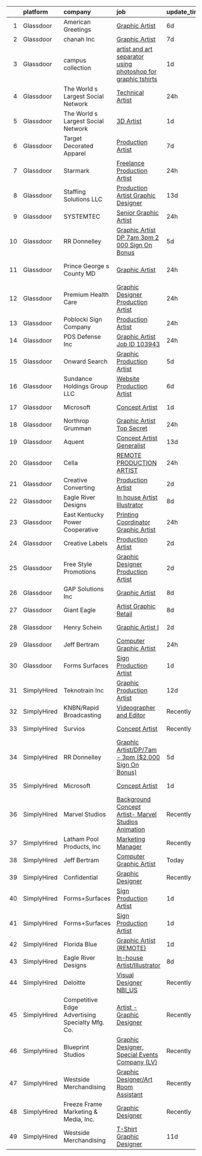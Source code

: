 

|    | platform    | company                                         | job                                                                                                                                                                                                                                                                                                                                                                                                                                                                                                                                                                                                                                                                                                                                                                                                                                                                                                                                                                                                                                                                                                                                                                                                                                                                                                                                                                                           | update_time   | location             |
|---:|:------------|:------------------------------------------------|:----------------------------------------------------------------------------------------------------------------------------------------------------------------------------------------------------------------------------------------------------------------------------------------------------------------------------------------------------------------------------------------------------------------------------------------------------------------------------------------------------------------------------------------------------------------------------------------------------------------------------------------------------------------------------------------------------------------------------------------------------------------------------------------------------------------------------------------------------------------------------------------------------------------------------------------------------------------------------------------------------------------------------------------------------------------------------------------------------------------------------------------------------------------------------------------------------------------------------------------------------------------------------------------------------------------------------------------------------------------------------------------------|:--------------|:---------------------|
|  1 | Glassdoor   | American Greetings                              | [Graphic Artist](https://www.glassdoor.com/partner/jobListing.htm?pos=130&ao=1136043&s=58&guid=00000181b3654891a4ccf29ff427547d&src=GD_JOB_AD&t=SR&vt=w&cs=1_f58eb469&cb=1656572168657&jobListingId=1007960196726&jrtk=3-0-1g6pmai5jis30801-1g6pmai62ia0r800-161188088b12a2d0-)                                                                                                                                                                                                                                                                                                                                                                                                                                                                                                                                                                                                                                                                                                                                                                                                                                                                                                                                                                                                                                                                                                               | 6d            | Westlake, OH         |
|  2 | Glassdoor   | chanah Inc                                      | [Graphic Artist](https://www.glassdoor.com/partner/jobListing.htm?pos=111&ao=1110586&s=58&guid=00000181b3654891a4ccf29ff427547d&src=GD_JOB_AD&t=SR&vt=w&ea=1&cs=1_b2b3c2c9&cb=1656572168655&jobListingId=1007957923201&cpc=5E31031E1AFF45A7&jrtk=3-0-1g6pmai5jis30801-1g6pmai62ia0r800-8641fa2e389c5b8a--6NYlbfkN0B6TcULZfb3cu0h-y8YhdfTDIi8jpfzA0mXp-9B58XZGH5IjzO1-VbNQe7AnQEc2c4RYOcQAiAWamkG5KxnCagQimeFcbeF6Xg9Utolzz4bdtHbGNCZ0SCtXp12PbEkEcDUsMR1gwDv4sWksON-ZsFYiZQ9243sMM_WspHxg7ooHNO9XNqz-UjtHZ5IFqfJ5s7E9FwnVt4z-_PI4y7vlqOMI6FIRr-QuYRvH1EaX27rfdzj_z8Y5XsE9ukR8QrMKGkORG-d3J1AmHMHOLWHsXk7d4sjw-CmlndgTzfjX5NcvyZBr11Gd_8hiLHlFTgXWMEEUzK_BFwBERUbAiIZWjHaLwXwfxKwv3uJo5Eoo6Uc_jqW_ol5Fm_z0btjn_DHzAFGYL_lkYI-joF5_DT6BkSwLFjZ3hIVzu4J3xwBD4UQlDmQxCUYpxqlWkqd7h88ORZdAlnJuG6noe2fdOoTnG3FsuHWoY_bCw6qsN02nkHvsuWyQlEB_VbS)                                                                                                                                                                                                                                                                                                                                                                                                                                                                                                                                                     | 7d            | Norfolk, VA          |
|  3 | Glassdoor   | campus collection                               | [artist and art separator using photoshop for graphic tshirts](https://www.glassdoor.com/partner/jobListing.htm?pos=108&ao=1110586&s=58&guid=00000181b3654891a4ccf29ff427547d&src=GD_JOB_AD&t=SR&vt=w&ea=1&cs=1_ab22768d&cb=1656572168654&jobListingId=1007968963918&cpc=9DC6E4D8324653EE&jrtk=3-0-1g6pmai5jis30801-1g6pmai62ia0r800-1762b42ba727180a--6NYlbfkN0D_KRozbKJx95I3LRYgbj09bqBDFeyQG4s8tCOB31p2DIuk_3x0pEOHjjMv26kBvp_42zKpNMkWVKRwT8sCxw2Jlb-KypURDFjafukWr6JcYJHhn0kMZMV12y1Ud-Hn351bYY0i_lDeYIqMFriGfT04rfksuEkVgXKcvJ0Fewp210MbTqZGOqzWPSCnZKWfbLjwFymuP-41rncsxPeUlK5AkFJ1cjVvUnNPeTRzPwHqxAbdpkqK3asXZdXhQHr4HMAS7NR-zccMTJWrH2Kh9mOQ9Qyr9JbEXvdcg8_NDy--SOOEj4AnwNxdH8J_MZ8SYSFPENI5jWGOZb5658EbKeCfEgJj5IFzwXgwP_BxPDrv8DDiwbnUmmc3Rim3GfQphuzSEoGEver77EQ8WI8mysVaKk4yCRC7g1Fo9zhNMrguUTdSRXP5pLAffxV27Cl1vcJLutel318BjSW3-xLgyewKvmzbJntUaWT-JJkIHi8dskfCXMEHCXoE-dPmkelDyhY%3D)                                                                                                                                                                                                                                                                                                                                                                                                                                                                                         | 1d            | Tuscaloosa, AL       |
|  4 | Glassdoor   | The World s Largest Social Network              | [Technical Artist](https://www.glassdoor.com/partner/jobListing.htm?pos=115&ao=1110586&s=58&guid=00000181b3654891a4ccf29ff427547d&src=GD_JOB_AD&t=SR&vt=w&ea=1&cs=1_4f1bcb86&cb=1656572168655&jobListingId=1007972058928&cpc=47CFDC01B3F81FAC&jrtk=3-0-1g6pmai5jis30801-1g6pmai62ia0r800-bf3dcd47278e5f11--6NYlbfkN0DSgjPPcnEdvoK3uuxfISLALE6pB1FR7YSHOr_tSg5_QGIhoz_2VqUepdcKLBLI_zSBY0VHBv21r8dbCXesfKQZOxw0qyOivPklnNgqwns9pHPtCfiKDACV6tU3lntCc4LiAQvwjjQbzNhwqcxk7KWyRciRG1LjqrzwV417buAxQv-h0cuXzTZtEWNyIZhDbBQAYBtc0kz-LRJyieZMuNs0oeuRuEbob_El1OMgfm8se9GWdM8Hwav7e1MrYsi7pnN6XZHWFXNlXV6c-T_1JbzNaacEbRq5GTVaISeg0paxZ-DpnCTeefAur0hIdA5w4456T3PQ4UhY_OmhHIPt2vBA3JGiqUfD70LCpKIV-W9STKS1ziPyN376_2gS1KTb2U8Oo0Et5IzicAbC0k6I_f_sbwE8SB8yj3XQIVFULoPbJGHa-88dH5nIab2rGjbKrb3CP7Gcs5IxBhWv9CbaaG0VTWvLU13KzsvHiK0oyMw5LhV-jiRuVj8n3jtkSifh1rjfX61XQpfVy34v_40NyaGX6-z83Zum-kmcqSNBsl8YdcVy3KuMsuzKMcs4Q9iyAhuq1F5zRxYc2N3x5vugZqNH)                                                                                                                                                                                                                                                                                                                                                                                                                                                   | 24h           | New York, NY         |
|  5 | Glassdoor   | The World s Largest Social Network              | [3D Artist](https://www.glassdoor.com/partner/jobListing.htm?pos=116&ao=1110586&s=58&guid=00000181b3654891a4ccf29ff427547d&src=GD_JOB_AD&t=SR&vt=w&ea=1&cs=1_f43e21e0&cb=1656572168656&jobListingId=1007969858041&cpc=451933188B21919D&jrtk=3-0-1g6pmai5jis30801-1g6pmai62ia0r800-c7eae5518b519f61--6NYlbfkN0DSgjPPcnEdvoK3uuxfISLALE6pB1FR7YSHOr_tSg5_QGIhoz_2VqUepdcKLBLI_zSc8JSYPrJksObRBuCGAA0maepQYUNpBDjQ2JWKdMFomExmsvrdiEPDeqsyAKcBfgwefEcHVx_WeFY5uMafxHqLy-MNjpP-2O4gEBHOybauJ4v1fGOvD5GYBbjb2NYr4AAAHupZY2iCD6MG8uOeARapguZ8YoMbJ_rSR_XToB4ypAf9y4Bz9Sl9TLZARZDP-dqHNbmWO5jD2zJF7gBeCEiZT6ZPQ1PbrYNWrUgDK5U_AaQTqGVNvlfrJH48wxEj6M9sEmuRq03uhmDGTaurOVfE5FuZWM0v5q80hbejuFcwejwJ3zwFPctEuzn8HIdPfmAO4UMr4iZN5gqnM--x-hD2vk-9muPLERrSlOyC_Mf_SxiSYwqVqzB95JVaR-xrNKIyOJEYfLWBHEV5V4Cp-RJTTpqLPt6R2jf_v4KBMiqNg6HrDSmLQ6os5LI7iKzfRzLonUddbwWYb-2f8AoavZwKtgPdnsQxfldPCbdTk04-GiqBvuCJtwED3k72Bo9OQ-nsxr0mtH-l4BuHhW9c-z9a)                                                                                                                                                                                                                                                                                                                                                                                                                                                          | 1d            | Burlingame, CA       |
|  6 | Glassdoor   | Target Decorated Apparel                        | [Production Artist](https://www.glassdoor.com/partner/jobListing.htm?pos=109&ao=1110586&s=58&guid=00000181b3654891a4ccf29ff427547d&src=GD_JOB_AD&t=SR&vt=w&ea=1&cs=1_18515e2b&cb=1656572168654&jobListingId=1007957354561&cpc=C63BD00756FD6F58&jrtk=3-0-1g6pmai5jis30801-1g6pmai62ia0r800-1a3b45e677a54cb2--6NYlbfkN0Bo_CM2a8GgFIiw_-9fb5ug3xmG_MFCzpxBl7ntROtVZZwkxXllnYUBhzsTqc9HtDgbkoWzaQyTD8_XaTgEbQv3-SqPWKERgS_tywJGKmf8eQuRLrDFduzydL0waq8QCLW0iRimbD2pB3Fdt6YqXlu_Q5nr5HDngECSopHhOxqwVou12V0qZJ5dw569GPS6PyBt2mqFfKZ2j0CuuYIuy6ReissPtfC7UfFmOCDcHenqzddU2yK_olI6NJi7dx8nbLF32KFtOAGLuA76RO6R-L-TpbD_cxsgOFRbWRLXi2ArBjxU935YmFG1uDuv_qzu4FKLeTyazp4q8E3xM4ZUgTm7A8GgFb2TQOLzo9Va6Cdk8LrHq6Lan6KW4JdHRwazuLmomrMo486woHyyEYBtqZOuI4Ao1FravPU4ejZigq-Yb1Cpb-0yq58azdU4cwvkEyPnqV77TFrVIED8F-oa5dvM1OgNKMWf2D_g0j4MTKlUhZFJjhEpnmZt)                                                                                                                                                                                                                                                                                                                                                                                                                                                                                                                                                  | 7d            | Naperville, IL       |
|  7 | Glassdoor   | Starmark                                        | [Freelance Production Artist](https://www.glassdoor.com/partner/jobListing.htm?pos=129&ao=1136043&s=58&guid=00000181b3654891a4ccf29ff427547d&src=GD_JOB_AD&t=SR&vt=w&ea=1&cs=1_c54f7629&cb=1656572168657&jobListingId=1007970250375&jrtk=3-0-1g6pmai5jis30801-1g6pmai62ia0r800-25ea39e9e73c2c04-)                                                                                                                                                                                                                                                                                                                                                                                                                                                                                                                                                                                                                                                                                                                                                                                                                                                                                                                                                                                                                                                                                             | 24h           | Fort Lauderdale, FL  |
|  8 | Glassdoor   | Staffing Solutions  LLC                         | [Production Artist Graphic Designer](https://www.glassdoor.com/partner/jobListing.htm?pos=117&ao=1110586&s=58&guid=00000181b3654891a4ccf29ff427547d&src=GD_JOB_AD&t=SR&vt=w&ea=1&cs=1_b02b9970&cb=1656572168656&jobListingId=1007945399054&cpc=654405A9B1E0A9F5&jrtk=3-0-1g6pmai5jis30801-1g6pmai62ia0r800-7c8b6689af7a62a6--6NYlbfkN0DiIOiP5nNISKLlZG5ULzfowr_R1OMhYBMNGJ1Lem3z8AQbHHlyXZkRKpnXhd53GxI7oE5MhVTWxAtURTQKPRY3NPz0WBTVTzf2LtP5QEao1o8DOwn6bzbQR19fp4iBrJw326o6Vpq77lhhdXBEUrIQpkNcAU7iH3uU0k8roo-BlRpAAwgFKkmq47jjxtNyZ0ZrUNM7PHh5lyi4f62JYc6iEYKo2p1JX8LTBPPdIdNExzUY138Uz6iEg-wpl4sVXFjbXnCYjlczvDFXyFWZxsdC0eOWVxU3M1X8YBEXrNbsOFEAsE_O-f8ZsqWYeWeByGzMHjrHTsHS0SKztY8PRWmKMF6xV44lehKz2h0hsEJupes-4GxMTqw2PC__XMdHNm9l36kJW7IA3DGG5OFKEbFz9QkZjRHqnS6IflLJp0IwbrAAxApa3hKYS_1BvB1sH4brpLO-uZ1NzXLsbQO3oTbnngnZRbxzE6bi6VBD4NDEBAz4wb7AnoucspOKsrBj5WGfSpXj_zOQBw%3D%3D)                                                                                                                                                                                                                                                                                                                                                                                                                                                                                                     | 13d           | Portland, OR         |
|  9 | Glassdoor   | SYSTEMTEC                                       | [Senior Graphic Artist](https://www.glassdoor.com/partner/jobListing.htm?pos=110&ao=1110586&s=58&guid=00000181b3654891a4ccf29ff427547d&src=GD_JOB_AD&t=SR&vt=w&ea=1&cs=1_c4ea9769&cb=1656572168654&jobListingId=1007970584369&cpc=1160948BCBA38B5B&jrtk=3-0-1g6pmai5jis30801-1g6pmai62ia0r800-1c09785d8a8d32ae--6NYlbfkN0CNeHUGD7Ue-b3jekiDNDEjo8IY_lj4hSgB0hvmEtWZMBpDCaCGlbtOmcLf53Zw-H0XT1rEr-ewFMlKHS73V37SvcmstHI_pGh0pNCEoqo10GXtXTVayjBmUg4pJx0E1966fAkLXxqvNBtI3x4pOxFm5T1PHZF5oWAk3gyIl-EJSgbq4uGtIvxtQQCUOXg8nPrEWlUCOMFnAje8LOTnBYcpAKNFq6e68QLCTtWhO1B-Mwp8fEZnz_hGMdIrEWYuFVZufwkPNM1R5f700AayDQAmfyWXu4mdaCwG1DikKdMLVUdakUAWBlx9MbBm8VmwOhryZJmjWdkyWBCS0bFYGm2af73rh0QQ-RML51hYj4DXc8GZxRRPh60ADyGCqmCrY93t40_HwkYIlqI-ffn-RGQYz4wlfZ7SVRC8z82_cU8rg2bux5xYwIVeTtd7sWKPWuLxLMDVpMo1ydr1XiHudrDlBbJZZbc4zvi39Q6wG-ob2JJi8-9wejbK4nOAzB34tBE%3D)                                                                                                                                                                                                                                                                                                                                                                                                                                                                                                                                | 24h           | Washington, DC       |
| 10 | Glassdoor   | RR Donnelley                                    | [Graphic Artist DP 7am   3pm   2 000 Sign On Bonus ](https://www.glassdoor.com/partner/jobListing.htm?pos=102&ao=1110586&s=58&guid=00000181b3654891a4ccf29ff427547d&src=GD_JOB_AD&t=SR&vt=w&cs=1_5cfe5426&cb=1656572168651&jobListingId=1007962792214&cpc=F4EED0218A761C36&jrtk=3-0-1g6pmai5jis30801-1g6pmai62ia0r800-1322ae7e52e04e34--6NYlbfkN0DQpuU7UE6yhN46mdqZaAMIaggdPPHg1fhRxyLNKUmHpxxgyMMziLTYg2mRwjzRr9Z72uA79F2RcJJudurGfkhp2JdPLrN5xqaSTgkler9i8PT_RHTVdAkQecjvryKD0CRyJaYM2j8CxpLxwuJY8ayU4RvSGoO2UoGOjzAoQBUmv6Zw86_f-cl572lAVogM1mhPDfwXSVS1JsF190oeEkAjXtKmVqsUMg7XRHj_j6v2nBiYYV2O8XXqys86OCQSU-Vr_0zRvrhQwYQAdPzTy3Eo8j4TdEnDJBFNTunAPM-czoKZlgcqZVu_MtmqdJMlquW0Ol-zpBZdDE5_rNFoa_rYVPQbI5IYqgPuQKCdM6b-PfNk8VoO0wC6KqVXsm_gytWyV5NkYulWp7n1lC0CB_k2xceRd7umO8YOdm8XDm3PrMgGVMHeFTkCiPI5FYeFN_hIkl-PQluBfDjhfIRVbvlIBCN8C4J1O6DRAlAFsExzOrl07pb3qEPUHzsYpXxqpGk0hBGoUSEOvhrf9ZGVSsSn7SSI4C7OYhrIG8bs4eAjz5QD9OinoKk3GZcfl9CKTQqfrnDV4ivZCXQxS558IZiEaqlgTWdJeu4riBT5eyuU6tAZ6BIScFK4WWZfIW6G-YE8A4PZX7Q2SIR5E4fHj_xf)                                                                                                                                                                                                                                                                                                                                                      | 5d            | De Pere, WI          |
| 11 | Glassdoor   | Prince George s County  MD                      | [Graphic Artist](https://www.glassdoor.com/partner/jobListing.htm?pos=119&ao=1136043&s=58&guid=00000181b3654891a4ccf29ff427547d&src=GD_JOB_AD&t=SR&vt=w&cs=1_38c744a8&cb=1656572168656&jobListingId=1007971578889&jrtk=3-0-1g6pmai5jis30801-1g6pmai62ia0r800-931d933e3e651ea1-)                                                                                                                                                                                                                                                                                                                                                                                                                                                                                                                                                                                                                                                                                                                                                                                                                                                                                                                                                                                                                                                                                                               | 24h           | Upper Marlboro, MD   |
| 12 | Glassdoor   | Premium Health Care                             | [Graphic Designer Production Artist](https://www.glassdoor.com/partner/jobListing.htm?pos=113&ao=1110586&s=58&guid=00000181b3654891a4ccf29ff427547d&src=GD_JOB_AD&t=SR&vt=w&ea=1&cs=1_382e13d3&cb=1656572168655&jobListingId=1007971563523&cpc=82B3195DA92CAF92&jrtk=3-0-1g6pmai5jis30801-1g6pmai62ia0r800-6150117626b2b501--6NYlbfkN0AI1YOAsjAuBhO_ZWP--8fsiwBVVCkHRlIY0VAYyZMPcdZM2rD0XEu8VgrHK6kTBbhgO7s4A3GzT81C1V3SFUBYTPNMo-Pl0XFraa1i_HOO4ImcA8me1XaEVsOkePSyoBYNhEwFG--ydQFFoSc13QpNuQaTQMlJPewnT-a5RoHnQaLgaXA-vr_EhvnvdrHNLKwB16ks3RXkV41SX963C2GgTjKZmQv2MFgEY9qKsgmvsXnvfmlzAZW2o7qi7zP68eRHHoOyn4x84HUNOnIICjSEMV-xiH9kM81rxl3ls6XM9WaWl565MteJTAbTnxSPIgUObecBcbKzr9syGWHjQnJl6SI4mM92tRPf66PbP36Ev1LJBjQRTv_SKg99689uXQYbziyCXBIFb3edUZk740I8E7UBqE1kNkmb_ZKq_t9jLnnFqGZXNnabIAzmvRyV2WbVK2Y5xYVttyJ9iZbkgSPzxnq8ffF8bqW22FOxl4MR46qgYxDZ-uKFvKAI89cvxnjG4HGqGobpUnadeE3QSsa4)                                                                                                                                                                                                                                                                                                                                                                                                                                                                                                 | 24h           | Miami, FL            |
| 13 | Glassdoor   | Poblocki Sign Company                           | [Production Artist](https://www.glassdoor.com/partner/jobListing.htm?pos=128&ao=1136043&s=58&guid=00000181b3654891a4ccf29ff427547d&src=GD_JOB_AD&t=SR&vt=w&cs=1_b7f3e5e1&cb=1656572168657&jobListingId=1007971750928&jrtk=3-0-1g6pmai5jis30801-1g6pmai62ia0r800-0c930a6f6cf46979-)                                                                                                                                                                                                                                                                                                                                                                                                                                                                                                                                                                                                                                                                                                                                                                                                                                                                                                                                                                                                                                                                                                            | 24h           | Milwaukee, WI        |
| 14 | Glassdoor   | PDS Defense  Inc                                | [Graphic Artist   Job ID 103943](https://www.glassdoor.com/partner/jobListing.htm?pos=114&ao=1110586&s=58&guid=00000181b3654891a4ccf29ff427547d&src=GD_JOB_AD&t=SR&vt=w&ea=1&cs=1_2d4d178c&cb=1656572168655&jobListingId=1007971135846&cpc=451933188B21919D&jrtk=3-0-1g6pmai5jis30801-1g6pmai62ia0r800-6aa0b2b6c6de08f4--6NYlbfkN0BLQ6hkz6GMEPsiDV6dZwFY4wMBUE_AioakCFmtqBrqGrxCtQ4UOaWb1H3TF5yZ3thpIep1nRvH21rMAznh6jPFw-jnu_8kpPmbLLxn1-HFq8ndnfwgIqH_kOAHCNiasUURfX7FTRwwaMbFgq5k0a3wBEWx97EbV1hs0RNogX5O_VNI8-Mjlp8xD5WzVQTAkGDlQcEX6oWavGZktW29YEotFhmqp0uUshPc0K2iUrQ9qSEnZEaZdayvaNbHbZ5Ud9D3ZCMMSWLXZCvv3QHlvdOV8Z8NPhbOeq5UcBAMd0YjuCPwq0iYUK2KigkWBdBgr9EvhtQPlzPLACqTI7sp7NJ-mCYKGpbZPj63AD0xMVeVkFrSYN6NtGjIOnfXdqxgg_q0fBWiqP6_r-QsLbjOO5U9iTC_hMZPRp8Tg3X8ck9qKh7S9WhUom0L4VwkVnvwUXvLUPui-5e3YVIA_YRix_Dxs9d_x39zjl4DQDvAn7YE0ie-vviLz7llXWTWDa1KtUk%3D)                                                                                                                                                                                                                                                                                                                                                                                                                                                                                                                       | 24h           | Eglin AFB, FL        |
| 15 | Glassdoor   | Onward Search                                   | [Graphic Production Artist](https://www.glassdoor.com/partner/jobListing.htm?pos=112&ao=1110586&s=58&guid=00000181b3654891a4ccf29ff427547d&src=GD_JOB_AD&t=SR&vt=w&cs=1_289435b0&cb=1656572168654&jobListingId=1007961833945&cpc=87A0A889578C8297&jrtk=3-0-1g6pmai5jis30801-1g6pmai62ia0r800-52a3bdc584239610--6NYlbfkN0B7YoEZZ2QAGDyEGGmBPAUWSHc1Mt3sMCn9FehKcWA3wwfxcx19LEZnY8Y4HGhdxxoQp0HmvOAT_XSWVftCSIXpwlT1ZdzCRAzQFwBsv3pQzVgVeZhFRGW6TDONvPmEtm4WEfc8j3JSe6jUWdpPjjU7c0TObdrzGvsIVT2LTr4CMSA_wcee6ddM76vxQPqiapxCKDI8uW1DHBHuvS-z9J57nmfOISXcEXjhfJ_pd_vBR6pKmkAowOwpYG1lL1IgoEvmGM9JI1cbp1AwdZlVNaQUn4eqv06N1npyxGERtCAYWl5DHLMXzUtuPOyMy0F4NR7WJSQlAiWhp1gCJX_3MN4ZEefm3qoaKAddrWRjoCtFGjLvr9oRxz-pg8Q9xvjBrl4E2KzFe-JuqWHB0pigWT1i76RhEQFRqA3zxf4xFzW03ma9yzusSrigfKLH9rekKD38Gs1F80UC8StEDKPsXY-rp2xnHbw9BqkCb2kkv9Y2BR03ZA2Ch6X79wPDp3Il7l40VuWHJiAGp95LzvA_YAAqRFgEsQoDR61x7BTQPCQaZltDknpRPALjYx3MP_GWCEmQ6dC8iEovNlz2T-mTvOqf8Hp5x_gwT-itrpR8x0WVr5wO3fHtx31kcRcY5Ni1XSy8vCRim-n61fJRmX3siVscz_CUGAZVvQMX2gIOsMYWw-SDiv7qez4zBuoIB9-AShQD6iPLuBUoYOmgMtDZh7Xowq1d_UrykDzy5bLMw07b1QJa0L6yYBU6ciKBm2dOBf8W46Gbbqz5Oj_DR5K-GzQcGXZFtcKJPZp03fcH3lZrQkC7n6CDAPblMqADcFXjY6kmhkql62AIsvAOqvcL1bhhiQq-DcBpGrFtEOKZkEVydGvPWLpICGit-OBguPzlRj0seyHdp3qS6zAek7TY2saJTu-Z7pkppsOhcs0-aveTGo34odo2hzVr4Fddkk5ugl5CTZnl496IbA-cJnqAQyUPJ2oUyT7edBn4kvB6EJ4UzYEO8NpL_B4aBndwzf2eBss%3D) | 5d            | Sunnyvale, CA        |
| 16 | Glassdoor   | Sundance Holdings Group  LLC                    | [Website Production Artist](https://www.glassdoor.com/partner/jobListing.htm?pos=127&ao=1136043&s=58&guid=00000181b3654891a4ccf29ff427547d&src=GD_JOB_AD&t=SR&vt=w&cs=1_6e19083f&cb=1656572168657&jobListingId=1007960816918&jrtk=3-0-1g6pmai5jis30801-1g6pmai62ia0r800-700fc557e26784c6-)                                                                                                                                                                                                                                                                                                                                                                                                                                                                                                                                                                                                                                                                                                                                                                                                                                                                                                                                                                                                                                                                                                    | 6d            | West Valley City, UT |
| 17 | Glassdoor   | Microsoft                                       | [Concept Artist](https://www.glassdoor.com/partner/jobListing.htm?pos=122&ao=1136043&s=58&guid=00000181b3654891a4ccf29ff427547d&src=GD_JOB_AD&t=SR&vt=w&cs=1_738e7a73&cb=1656572168656&jobListingId=1007968834424&jrtk=3-0-1g6pmai5jis30801-1g6pmai62ia0r800-3b8e768c24bc1bc3-)                                                                                                                                                                                                                                                                                                                                                                                                                                                                                                                                                                                                                                                                                                                                                                                                                                                                                                                                                                                                                                                                                                               | 1d            | Santa Monica, CA     |
| 18 | Glassdoor   | Northrop Grumman                                | [Graphic Artist   Top Secret](https://www.glassdoor.com/partner/jobListing.htm?pos=125&ao=1136043&s=58&guid=00000181b3654891a4ccf29ff427547d&src=GD_JOB_AD&t=SR&vt=w&cs=1_43284fd4&cb=1656572168656&jobListingId=1007971270356&jrtk=3-0-1g6pmai5jis30801-1g6pmai62ia0r800-07d1f5ebdf5e9183-)                                                                                                                                                                                                                                                                                                                                                                                                                                                                                                                                                                                                                                                                                                                                                                                                                                                                                                                                                                                                                                                                                                  | 24h           | Beale AFB, CA        |
| 19 | Glassdoor   | Aquent                                          | [Concept Artist   Generalist](https://www.glassdoor.com/partner/jobListing.htm?pos=118&ao=1110586&s=58&guid=00000181b3654891a4ccf29ff427547d&src=GD_JOB_AD&t=SR&vt=w&cs=1_64c0e289&cb=1656572168656&jobListingId=1007944981927&cpc=8795CF9063CD573D&jrtk=3-0-1g6pmai5jis30801-1g6pmai62ia0r800-82283cbfd30f185e--6NYlbfkN0DMrcEu7yrtATojKJA7cEzGQ3FdRGWLh0CZQInL4ECGI9gD0Wolx9R2v-Aex0-GK054ekDEEzLdNCJFdXgrgxgT0BvJqKD9Xq5OEJVVfCnWOZEyl6xFqJhhO5Nqfj_eFAgq7qyaCjs6LBdUQ9HBOGjdmZitVgpLR-WfYn2A_T8gunNP6w4dlI46nj7w39ILTjnwW4P8OqFfGvYssTtecfKgJk1fvvgPGhkh5X0HmaZzU2buVlhHIa_pk2UFICLr-JYcUFgo9cA6j_dUez0PwtzwxMclxjont2AN_eyA_NyIrkq5dgQyblYezRD6qx2W9erM4G1onPLl3WmUlYVX96D_HCyu3FcTMi3PJFGl1lqIzBspX3llz9sHmj4IJGhkfzx-QWGHqK6xeqVZ-BIoM2XdepRd_PfqKwO7Rwir8P2Wuy9KFYj-n5vSwCz7pHWdWfmvPGfJF7UEjg%3D%3D)                                                                                                                                                                                                                                                                                                                                                                                                                                                                                                                                                                                 | 13d           | Redmond, WA          |
| 20 | Glassdoor   | Cella                                           | [REMOTE PRODUCTION ARTIST](https://www.glassdoor.com/partner/jobListing.htm?pos=126&ao=1136043&s=58&guid=00000181b3654891a4ccf29ff427547d&src=GD_JOB_AD&t=SR&vt=w&cs=1_58ea0755&cb=1656572168656&jobListingId=1007971250803&jrtk=3-0-1g6pmai5jis30801-1g6pmai62ia0r800-9437f2330720be8e-)                                                                                                                                                                                                                                                                                                                                                                                                                                                                                                                                                                                                                                                                                                                                                                                                                                                                                                                                                                                                                                                                                                     | 24h           | Philadelphia, PA     |
| 21 | Glassdoor   | Creative Converting                             | [Production Artist](https://www.glassdoor.com/partner/jobListing.htm?pos=105&ao=1110586&s=58&guid=00000181b3654891a4ccf29ff427547d&src=GD_JOB_AD&t=SR&vt=w&cs=1_f4383d71&cb=1656572168653&jobListingId=1007966295081&cpc=4B4B39186BDA197B&jrtk=3-0-1g6pmai5jis30801-1g6pmai62ia0r800-478038a3cdbbe605--6NYlbfkN0CnxyT0-PxQI0sGulWiHUNZ75vtMf0-PSV2BWxkky-cJPYTSSnoZZ3fqeor0zA3ng-GUN61DFGxLDbRa7IeYBD8mnT2PpH3ejOqTcHrCrQ5C_R7d3_bf1Dostm0wsQnP0urdbiqyODWNC7NQFGb55_fgP8NjaDXep0VfkQZR-IZlzvUzqHXIInY0v5lcmDH6H0ewwvSE_A4PQjvuPEMzdDeEDlzf04Pa32WJySi3hF6Pw5jqQj8oWyijP7orOI4jUbPNK7R1GIk64uBveIei1la5OIq5rTKOSlWsEM6IVxr42bEig6ed20OfSxyFtO5u7icomsm2vkK_Bj3rPe3mpPVAeNxHdRqtAncdTd2LdKBo6jZoj6kQBRLft7JaFYNe085Bvf78ZS2Mb7S06wAOyrc18Z88WgE8YQ7-Hu-hAMVKeLiSCDtDA9atys1JB1EL6hdwHZMkeXNPFNexT8SvFjuIpDObaWlfxVIoUXzOmmQRkbsVNeiibc_PvQ4dBUH4Gn6asGQTLpasjB60Cn8DGQyRhCV3bXDdzbhzBUldgO0py1Zy4HupYxj3F7_E6BhV0sZ-ahAfmu3z-aqwKDL29XxMhR52XQ3Jc770pSAHVM0aisJmcY7ulGbHZRWpqO9hIqnnSsVizqvOIJ1cEYiUGYfmDebnp5Zx5tZqjsvCEe0gYG1--O9P8phGCwAovCZtAXX0uimSiL3JMBnIUUtKRWKgEgsZnA6V0A%3D)                                                                                                                                                                                                                                                                                                         | 2d            | Clintonville, WI     |
| 22 | Glassdoor   | Eagle River Designs                             | [In house Artist Illustrator](https://www.glassdoor.com/partner/jobListing.htm?pos=101&ao=1110586&s=58&guid=00000181b3654891a4ccf29ff427547d&src=GD_JOB_AD&t=SR&vt=w&ea=1&cs=1_999ee74b&cb=1656572168652&jobListingId=1007954518355&cpc=A1F772DE77098288&jrtk=3-0-1g6pmai5jis30801-1g6pmai62ia0r800-d7c39c5fbbe2179b--6NYlbfkN0AKFOZb6CIbLWyB779ffnlvZ4f55tPLdhk7wrLQGczlHpdRSWFPFMPS5QX5fQqb8n40fxHT3oyNm7tfDZvINpHvhBpnK6vMR6PzBXlBzb4I1qTDv-4x8IgBz5SzJe49YsFZIxROuBcW-Pk0T0siYwvK46UNzG9NBHqPRT3N9o_FbLchsZ1lsPM006SELehPIGJs_AQAeGfjg-KgD6kkkASqzJ-Bqbf6VDbpVaMEphCfsQrZahiRQc6QK8_-MQ3BC6DGvCwoHdlpAi6ifUq_LYIa-rKL_3T5oABsIIFrjaSKeH4hdfEwxLiY7AiWQUQ1ziiPpGTreHyUafyZwv0P3MfY-dcJ3JPQOHjeVSYKFehj4TZLVVd1hycP9oDtcIwfEH4xWi87W3cDHlr56sVJGR9HY6YNcOulN5RNd_YUQCM7F9B8eIYzV8oQ0_JzKGrkceGHNw8tvXgVBORCC-44_os7RGRz_YPGzAwrFLNXqsA76p8O9qtDTJs7M4cbPiAr8ipU3QW7OhYmrg%3D%3D)                                                                                                                                                                                                                                                                                                                                                                                                                                                                                                            | 8d            | Utah                 |
| 23 | Glassdoor   | East Kentucky Power Cooperative                 | [Printing Coordinator   Graphic Artist](https://www.glassdoor.com/partner/jobListing.htm?pos=123&ao=1136043&s=58&guid=00000181b3654891a4ccf29ff427547d&src=GD_JOB_AD&t=SR&vt=w&cs=1_e9e549fc&cb=1656572168656&jobListingId=1007970456706&jrtk=3-0-1g6pmai5jis30801-1g6pmai62ia0r800-8cc1130621d586f2-)                                                                                                                                                                                                                                                                                                                                                                                                                                                                                                                                                                                                                                                                                                                                                                                                                                                                                                                                                                                                                                                                                        | 24h           | Winchester, KY       |
| 24 | Glassdoor   | Creative Labels                                 | [Production Artist](https://www.glassdoor.com/partner/jobListing.htm?pos=106&ao=1110586&s=58&guid=00000181b3654891a4ccf29ff427547d&src=GD_JOB_AD&t=SR&vt=w&ea=1&cs=1_1d8f1b4b&cb=1656572168654&jobListingId=1007967080086&cpc=BC94DADD91C18169&jrtk=3-0-1g6pmai5jis30801-1g6pmai62ia0r800-ecb8652850fbe99f--6NYlbfkN0BKgzQyzTF1Q9mOsR1amaS-juVGLjHt5Cdom-gEF9y-xS0Vel0hhr335cVCwNuwgojsHbsU_ZGGYoWQjJuewU6gZhc2zKFvbg9Une-VI1ZZ19orkGLY0l0m245RogeVq8wJMRZNG08mlb1cndwJHHy6ub9y1vPu5svUeyiSV6SHJgFnSOflmgKMNT60yExcLt6nBImpmfgF4T_KO25ke42R4WFmyF2HiVWJC97xBjdS06hUjCStGhTkBpyEzLd_ek3ixHAdw8YISt4YdY2MQ1gdgqyUsc1skvMR_crqHnbqdmM3V1jRv-4z9GJ7L8lWaxh1oDrofrt27JT9eC76g-sTnq7DnHOqMc8HVOS1-TOWysbywOudeEaDUSulmNkjVf8Np4zqpajg9UEoHh8sQpwtpK17a2JagT2Wjad8vUFreKCd6SqoR97FcjDufysSCoJqvel2FTyi3jWPVL3wurO4nQBTmJONh9z8tnryyjQhxX-gbDfcRJBlL8pbcxRGrH4%3D)                                                                                                                                                                                                                                                                                                                                                                                                                                                                                                                                    | 2d            | Gilroy, CA           |
| 25 | Glassdoor   | Free Style Promotions                           | [Graphic Designer Production Artist](https://www.glassdoor.com/partner/jobListing.htm?pos=103&ao=1110586&s=58&guid=00000181b3654891a4ccf29ff427547d&src=GD_JOB_AD&t=SR&vt=w&ea=1&cs=1_3dede0f7&cb=1656572168652&jobListingId=1007966258317&cpc=1641D5D5536C06B6&jrtk=3-0-1g6pmai5jis30801-1g6pmai62ia0r800-2ccb89b3cb0b02d8--6NYlbfkN0DeXU0vMxLyKhfauY-dgUBa_3v1DHLtGGo4EP_Dl8CiY17m030-MnRo3E0efA8nba8Z3jncSyNvFSV5-NdcNWMrKA_N5qTVzLpvAIl3wC__bNPqssRESJgr9-PG3Ru3dX-oCnoSffxGSyf5nAS4_n_kiokWVnxJpi8ETVkKJ_1f2z7A2yAXkK__lToExr9AOD32UUrgeYXZc51MHlrQ3KhKNljFqIAwUgh2yYHGEF54F3W7s8FfUxFkeym-r3Cb7Ag0DmUlxZQG03B-K3exafR7OCQfZR6PeUGJ-k0O5RO8XcFMOxXWtV4D0p4JYQsEr6bb478gTcAIRu758u_1k7KDvt25sF0SEb9clpbaAXqRDNwejhpZCne7nzU8R-GhoYZT-NChuFRB5o6UQjLaWTPek39Syqo8arhdjr93xHbDzYh7wXUo5Ez0dvyYdxbPEwbrIuOknqEXqVr70mQvRa7Y6HlCs7PnVlLjKOAeup3kBC93vn_YNQN14DO-iZWLEbmoFzYi4juSyQ%3D%3D)                                                                                                                                                                                                                                                                                                                                                                                                                                                                                                     | 2d            | Milwaukee, WI        |
| 26 | Glassdoor   | GAP Solutions  Inc                              | [Graphic Artist](https://www.glassdoor.com/partner/jobListing.htm?pos=121&ao=1136043&s=58&guid=00000181b3654891a4ccf29ff427547d&src=GD_JOB_AD&t=SR&vt=w&cs=1_93993210&cb=1656572168656&jobListingId=1007955130496&jrtk=3-0-1g6pmai5jis30801-1g6pmai62ia0r800-b333841b65ca8564-)                                                                                                                                                                                                                                                                                                                                                                                                                                                                                                                                                                                                                                                                                                                                                                                                                                                                                                                                                                                                                                                                                                               | 8d            | Arlington, VA        |
| 27 | Glassdoor   | Giant Eagle                                     | [Artist  Graphic Retail](https://www.glassdoor.com/partner/jobListing.htm?pos=107&ao=1110586&s=58&guid=00000181b3654891a4ccf29ff427547d&src=GD_JOB_AD&t=SR&vt=w&cs=1_b25ce2aa&cb=1656572168653&jobListingId=1007955656883&cpc=1D891ED3EFC3904E&jrtk=3-0-1g6pmai5jis30801-1g6pmai62ia0r800-a54d45d18e568390--6NYlbfkN0B9Z5kUrYpJSl1jY-NmjPX7HlwbyZlOtE5lNuYxyWYp6_Kd1vY09tdQW75rfJYrLmtMUsXy9k5rzyAXmYvkE93g6ypNR53iovgSCeBLlDhCW7cTlQS-faZBIVd-OZpon_UCuSkA6UEi0CsH-1XnToFLlcG2FZ04o377ku3FpmchKaRjudh2yStZ_BZM9uV9w7Ctqo7XXYlSd1fb1beW8P5s2k6CLnF_u6ZhpHZEu04dcrURr5TEEAajJiwzZ5Bt3dfeJPVlMdd_DryU1Dnh0Cls9VIDhuU69UjLFHqIRq72n_1_IJcTAm1_KhqgkNC6t_wQDGMz1JV-akTmnJsNwVWhYn9s82w0isYFHuWECG1DZdvzBhMBUGH13Z2NevY1n8eQMr81Z8K5iFW9t-grtnTqLARl2Pl1eby1BpK9NNi8SsyA1vDpCmJniDdmAz4OGYYH62DxtD-EfE9PYD2imiuP2RPZkIWg4z27vfnXvdO9BmXMrVNKmlWF)                                                                                                                                                                                                                                                                                                                                                                                                                                                                                                                                                  | 8d            | Columbus, OH         |
| 28 | Glassdoor   | Henry Schein                                    | [Graphic Artist I](https://www.glassdoor.com/partner/jobListing.htm?pos=124&ao=1136043&s=58&guid=00000181b3654891a4ccf29ff427547d&src=GD_JOB_AD&t=SR&vt=w&cs=1_09842f0d&cb=1656572168656&jobListingId=1007966245863&jrtk=3-0-1g6pmai5jis30801-1g6pmai62ia0r800-7853da9d336048f1-)                                                                                                                                                                                                                                                                                                                                                                                                                                                                                                                                                                                                                                                                                                                                                                                                                                                                                                                                                                                                                                                                                                             | 2d            | New York, NY         |
| 29 | Glassdoor   | Jeff Bertram                                    | [Computer Graphic Artist](https://www.glassdoor.com/partner/jobListing.htm?pos=120&ao=1136043&s=58&guid=00000181b3654891a4ccf29ff427547d&src=GD_JOB_AD&t=SR&vt=w&ea=1&cs=1_5d6f1706&cb=1656572168656&jobListingId=1007970966885&jrtk=3-0-1g6pmai5jis30801-1g6pmai62ia0r800-9fe023e76ef86bdf-)                                                                                                                                                                                                                                                                                                                                                                                                                                                                                                                                                                                                                                                                                                                                                                                                                                                                                                                                                                                                                                                                                                 | 24h           | Remote               |
| 30 | Glassdoor   | Forms Surfaces                                  | [Sign Production Artist](https://www.glassdoor.com/partner/jobListing.htm?pos=104&ao=1110586&s=58&guid=00000181b3654891a4ccf29ff427547d&src=GD_JOB_AD&t=SR&vt=w&ea=1&cs=1_5a5ecde8&cb=1656572168652&jobListingId=1007968832482&cpc=1CBFC3E34E2A31FF&jrtk=3-0-1g6pmai5jis30801-1g6pmai62ia0r800-9f3c22ff06ab04e4--6NYlbfkN0D0sauXqnOhccw-U8bO9fSHAkFcq4FSBRhGftQ4jZGtSCtUd5SmG_lRu4LzPswB60ofzPcZh3YgQZ3dO55OXFJDzNIiTwZ8Fox2DwayKOYEZYg4abpG_3PdTmdq0ROxOL_MTckgmzR7uV9_YiNXgQZ0i_wkOUtCbi-cm3A_YUE2n0RPbmbOwncu2efZ3ISZkfVD-luS1uc44odDlP5rZAtHxya1KYVIVybu8cqUdB7Z_Vbqoc0EDK_nTO9GX5eCUmQ02fZOFOaHWqjmNqfq7b5eb6R9lbqSBQvbycFmQ9CgWSoKtB7j3GIzMLMUByAY0qgYZWRZ-XA3YK9oLAWgJ1nVR20-KeSNl94rvss5Pj8moeqtSJAOR0QQrCqQ908lY4Wq1eFL8LvADj5InkcfN1cNol9mZr7NNITOy0wau6IP-vK5zNayVv6wLo7QWWWOnhm66absrX2JssKRQqwmeIF_shh1OvyV5R6ug2eWHcCOsA8B7PgENgX2XpBw5o0xUrc%3D)                                                                                                                                                                                                                                                                                                                                                                                                                                                                                                                               | 1d            | Remote               |
| 31 | SimplyHired | Teknotrain Inc                                  | [Graphic Production Artist](https://www.simplyhired.com/job/XHT73fEPnM3TP-7hEVC461K4Ay9Xtq0uO8ftbb1BMwvccj5nl0w2Dg?q=graphic+artist)                                                                                                                                                                                                                                                                                                                                                                                                                                                                                                                                                                                                                                                                                                                                                                                                                                                                                                                                                                                                                                                                                                                                                                                                                                                          | 12d           | Remote               |
| 32 | SimplyHired | KNBN/Rapid Broadcasting                         | [Videographer and Editor](https://www.simplyhired.com/job/WgQB38AnPCvCS0GA7VE6qrkWFFD5X4TBLwMeH3eL8b6isOjE3e5zvA?q=graphic+artist)                                                                                                                                                                                                                                                                                                                                                                                                                                                                                                                                                                                                                                                                                                                                                                                                                                                                                                                                                                                                                                                                                                                                                                                                                                                            | Recently      | Rapid City, SD       |
| 33 | SimplyHired | Survios                                         | [Concept Artist](https://www.simplyhired.com/job/2KUcC6QbUH6DDj8il_Kkjjvc8eGwbaIwuTiPIRRSFsPWvVqOIdYQOA?q=graphic+artist)                                                                                                                                                                                                                                                                                                                                                                                                                                                                                                                                                                                                                                                                                                                                                                                                                                                                                                                                                                                                                                                                                                                                                                                                                                                                     | Recently      | Marina del Rey, CA   |
| 34 | SimplyHired | RR Donnelley                                    | [Graphic Artist/DP/7am - 3pm ($2,000 Sign On Bonus)](https://www.simplyhired.com/job/knBa3HON6E5XoRI9AHN2lhDfof-KSYHaLlyWdmC_ZqkcZm9oRr2GZw?q=graphic+artist)                                                                                                                                                                                                                                                                                                                                                                                                                                                                                                                                                                                                                                                                                                                                                                                                                                                                                                                                                                                                                                                                                                                                                                                                                                 | 5d            | De Pere, WI          |
| 35 | SimplyHired | Microsoft                                       | [Concept Artist](https://www.simplyhired.com/job/VlWpAOCYGR_6d2z379TwaZpnXQ8MylB8B6Z300OpttiduXfS7D4VaA?q=graphic+artist)                                                                                                                                                                                                                                                                                                                                                                                                                                                                                                                                                                                                                                                                                                                                                                                                                                                                                                                                                                                                                                                                                                                                                                                                                                                                     | 1d            | Santa Monica, CA     |
| 36 | SimplyHired | Marvel Studios                                  | [Background Concept Artist- Marvel Studios Animation](https://www.simplyhired.com/job/qk_KWgxnk3jJGDxW7vJr6D1Hh3U12Fbc3-fFjamEvDU9hTF7b7cYfg?q=graphic+artist)                                                                                                                                                                                                                                                                                                                                                                                                                                                                                                                                                                                                                                                                                                                                                                                                                                                                                                                                                                                                                                                                                                                                                                                                                                | Recently      | Burbank, CA          |
| 37 | SimplyHired | Latham Pool Products, Inc                       | [Marketing Manager](https://www.simplyhired.com/job/dPT9JtrjiVR5UNpO4P3Nt4vqBLTeWHFe__NZky4UZgZ-JqxxoFePxw?q=graphic+artist)                                                                                                                                                                                                                                                                                                                                                                                                                                                                                                                                                                                                                                                                                                                                                                                                                                                                                                                                                                                                                                                                                                                                                                                                                                                                  | Recently      | Latham, NY           |
| 38 | SimplyHired | Jeff Bertram                                    | [Computer Graphic Artist](https://www.simplyhired.com/job/MHlbys4FgKDiIf5JwhfnvCRhQaJfRwu8ykeapjAGofP7nPLrSYaHKg?q=graphic+artist)                                                                                                                                                                                                                                                                                                                                                                                                                                                                                                                                                                                                                                                                                                                                                                                                                                                                                                                                                                                                                                                                                                                                                                                                                                                            | Today         | Remote               |
| 39 | SimplyHired | Confidential                                    | [Graphic Designer](https://www.simplyhired.com/job/MX-Y5oeJzDqmakVp9oOA-VKglCvlxYWgif2nLfsFeGUZesicGz36cQ?q=graphic+artist)                                                                                                                                                                                                                                                                                                                                                                                                                                                                                                                                                                                                                                                                                                                                                                                                                                                                                                                                                                                                                                                                                                                                                                                                                                                                   | Recently      | Lake City, FL        |
| 40 | SimplyHired | Forms+Surfaces                                  | [Sign Production Artist](https://www.simplyhired.com/job/s1OHNKFJ683oGNYVCSE3-rdfkybzpzJutxWziczkFGQ_JR4g4ZL57g?q=graphic+artist)                                                                                                                                                                                                                                                                                                                                                                                                                                                                                                                                                                                                                                                                                                                                                                                                                                                                                                                                                                                                                                                                                                                                                                                                                                                             | 1d            | Remote               |
| 41 | SimplyHired | Forms+Surfaces                                  | [Sign Production Artist](https://www.simplyhired.com/job/s1OHNKFJ683oGNYVCSE3-rdfkybzpzJutxWziczkFGQ_JR4g4ZL57g?q=graphic+artist)                                                                                                                                                                                                                                                                                                                                                                                                                                                                                                                                                                                                                                                                                                                                                                                                                                                                                                                                                                                                                                                                                                                                                                                                                                                             | 1d            | Remote               |
| 42 | SimplyHired | Florida Blue                                    | [Graphic Artist (REMOTE)](https://www.simplyhired.com/job/pmMgQEmguB_t2sxowKqVR0pBquvGn8m7qjH3dQeSzhozPnY4Ri99FQ?q=graphic+artist)                                                                                                                                                                                                                                                                                                                                                                                                                                                                                                                                                                                                                                                                                                                                                                                                                                                                                                                                                                                                                                                                                                                                                                                                                                                            | 1d            | United States        |
| 43 | SimplyHired | Eagle River Designs                             | [In-house Artist/Illustrator](https://www.simplyhired.com/job/ouExXmsiy2NbL1qYJZAbRGCPo5w7SHbpAKYQlhGRwrOCauIbP57FKA?q=graphic+artist)                                                                                                                                                                                                                                                                                                                                                                                                                                                                                                                                                                                                                                                                                                                                                                                                                                                                                                                                                                                                                                                                                                                                                                                                                                                        | 8d            | Utah                 |
| 44 | SimplyHired | Deloitte                                        | [Visual Designer NBI_US](https://www.simplyhired.com/job/W5ZjnXiFvJzP2RY4npKoROHlucBmURFtB_ov5y-4VeEJmUpe5xz_pg?q=graphic+artist)                                                                                                                                                                                                                                                                                                                                                                                                                                                                                                                                                                                                                                                                                                                                                                                                                                                                                                                                                                                                                                                                                                                                                                                                                                                             | Recently      | Cleveland, OH        |
| 45 | SimplyHired | Competitive Edge Advertising Specialty Mfg. Co. | [Artist - Graphic Designer](https://www.simplyhired.com/job/30Ts0M8S0_CcPJAvdy3T4B4GW6pe4V4mrhUCJIWsrEQIY4lqacjiLw?q=graphic+artist)                                                                                                                                                                                                                                                                                                                                                                                                                                                                                                                                                                                                                                                                                                                                                                                                                                                                                                                                                                                                                                                                                                                                                                                                                                                          | Recently      | Des Moines, IA       |
| 46 | SimplyHired | Blueprint Studios                               | [Graphic Designer, Special Events Company (LV)](https://www.simplyhired.com/job/lCQ8ftTeon76083tGFbwkYw8HkaGCnbwre8I6dxN4ZfbiLdq98K1lw?q=graphic+artist)                                                                                                                                                                                                                                                                                                                                                                                                                                                                                                                                                                                                                                                                                                                                                                                                                                                                                                                                                                                                                                                                                                                                                                                                                                      | Recently      | Las Vegas, NV        |
| 47 | SimplyHired | Westside Merchandising                          | [Graphic Designer/Art Room Assistant](https://www.simplyhired.com/job/nPmTBZ5UTRulI4DrjuCMKCXwlW7mvZd5_k7zCf8iZnX3ptraQarbnQ?q=graphic+artist)                                                                                                                                                                                                                                                                                                                                                                                                                                                                                                                                                                                                                                                                                                                                                                                                                                                                                                                                                                                                                                                                                                                                                                                                                                                | Recently      | Remote               |
| 48 | SimplyHired | Freeze Frame Marketing & Media, Inc.            | [Graphic Designer](https://www.simplyhired.com/job/BPgdTwugooRMys9iPBPtqSqkTYnjWRedvcmOYpiMi8ru56DCB72w7g?q=graphic+artist)                                                                                                                                                                                                                                                                                                                                                                                                                                                                                                                                                                                                                                                                                                                                                                                                                                                                                                                                                                                                                                                                                                                                                                                                                                                                   | Recently      | Remote               |
| 49 | SimplyHired | Westside Merchandising                          | [T-Shirt Graphic Designer](https://www.simplyhired.com/job/v6CW3UFo0DxZ9IozesLWcJnPvHbJkD4X8HJxh3Vum9I309kFFt_vzg?q=graphic+artist)                                                                                                                                                                                                                                                                                                                                                                                                                                                                                                                                                                                                                                                                                                                                                                                                                                                                                                                                                                                                                                                                                                                                                                                                                                                           | 11d           | Remote               |